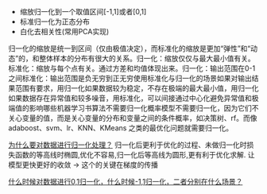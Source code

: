 - 缩放归一化到一个取值区间[-1,1]或者[0,1]
- 标准归一化为正态分布
- 白化去相关性(常用PCA实现)

归一化的缩放是统一到区间（仅由极值决定），而标准化的缩放是更加“弹性”和“动态”的，和整体样本的分布有很大的关系。归一化：缩放仅仅与最大最小值有关。标准化：缩放与每个点有关。通过方差和均值体现出来。归一化：输出范围在0-1之间标准化：输出范围是负无穷到正无穷使用标准化与归一化的场景如果对输出结果范围有要求，用归一化如果数据较为稳定，不存在极端的最大最小值，用归一化如果数据存在异常值和较多噪音，用标准化，可以间接通过中心化避免异常值和极端值的影响哪些机器学习书算法不需要归一化概率模型不需要归一化，因为它们不关心变量的值，而是关心变量的分布和变量之间的条件概率，如决策树、rf。而像 adaboost、svm、lr、KNN、KMeans 之类的最优化问题就需要归一化。

[为什么要对数据进行归一化处理？](https://zhuanlan.zhihu.com/p/27627299)
归一化后更利于优化的过程、未做归一化时损失函数的等高线时椭圆,优化不容易,归一化后等高线为圆形,更有利于优化求解.
让模型更快更好的收敛 → 这个的关键在梯度的传播

[什么时候对数据进行0,1归一化，什么时候-1,1归一化，二者分别在什么场景？](https://www.zhihu.com/question/307748349/answer/687791697)
